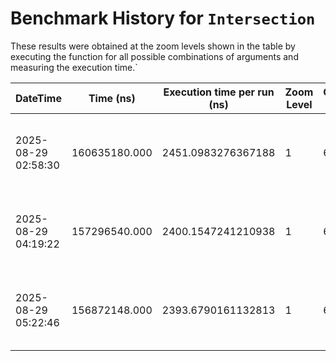 # Benchmark History for `Intersection`

These results were obtained at the zoom levels shown in the table by executing the function for all possible combinations of arguments and measuring the execution time.`

| DateTime | Time (ns) | Execution time per run (ns) | Zoom Level | Operation Count | Remarks |
|----------|----------|-----------------------|------------|----------------|--------|
| 2025-08-29 02:58:30 | 160635180.000 | 2451.0983276367188 | 1 | 65536 | Only voxels with an elevation of zero or higher are considered. |
| 2025-08-29 04:19:22 | 157296540.000 | 2400.1547241210938 | 1 | 65536 | Only voxels with an elevation of zero or higher are considered. |
| 2025-08-29 05:22:46 | 156872148.000 | 2393.6790161132813 | 1 | 65536 | Only voxels with an elevation of zero or higher are considered. |
